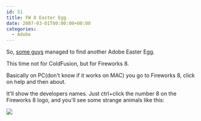 ```yaml
---
id: 51
title: FW 8 Easter Egg
date: 2007-03-01T00:00:00+00:00
categories:
  - Adobe
---
```

So, <a href="http://www.fireworkszone.com" target="_blank">some guys</a> managed to find another Adobe Easter Egg.

This time not for ColdFusion, but for Fireworks 8.

Basically on PC(don't know if it works on MAC) you go to Fireworks 8, click on help and then about.

It'll show the developers names. Just ctrl+click the number 8 on the Fireworks 8 logo, and you'll see some strange animals like this:

![](https://www.placona.co.uk/blog/images/easter.jpg)
